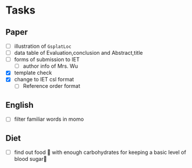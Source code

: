 # Tasks

## Paper

- [ ] illustration of `GsplatLoc`
- [ ] data table of Evaluation,conclusion and Abstract,title
- [ ] forms of submission to IET
	- [ ] author info of Mrs. Wu
- [x] template check
- [x] change to IET csl format
	- [ ] Reference order format

## English

- [ ] filter familiar words in momo

## Diet

- [ ] find out food 🥫 with enough carbohydrates for keeping a basic level of blood sugar🍬
